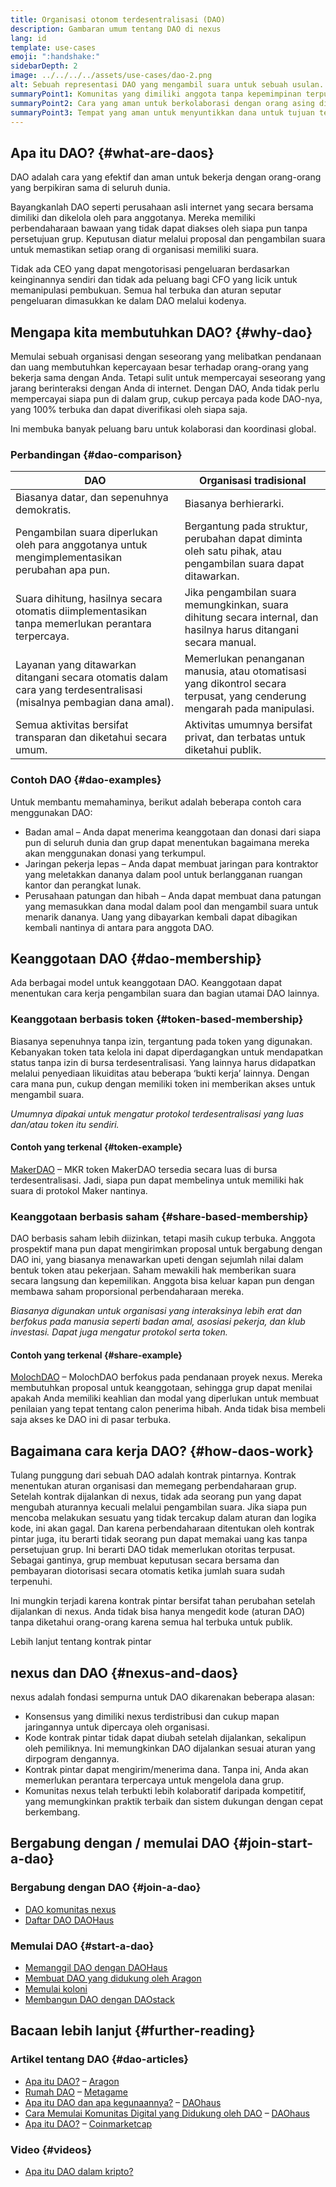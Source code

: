 ```yaml
---
title: Organisasi otonom terdesentralisasi (DAO)
description: Gambaran umum tentang DAO di nexus
lang: id
template: use-cases
emoji: ":handshake:"
sidebarDepth: 2
image: ../../../../assets/use-cases/dao-2.png
alt: Sebuah representasi DAO yang mengambil suara untuk sebuah usulan.
summaryPoint1: Komunitas yang dimiliki anggota tanpa kepemimpinan terpusat.
summaryPoint2: Cara yang aman untuk berkolaborasi dengan orang asing di internet.
summaryPoint3: Tempat yang aman untuk menyuntikkan dana untuk tujuan tertentu.
---
```


## Apa itu DAO? {#what-are-daos}

DAO adalah cara yang efektif dan aman untuk bekerja dengan orang-orang yang berpikiran sama di seluruh dunia.

Bayangkanlah DAO seperti perusahaan asli internet yang secara bersama dimiliki dan dikelola oleh para anggotanya. Mereka memiliki perbendaharaan bawaan yang tidak dapat diakses oleh siapa pun tanpa persetujuan grup. Keputusan diatur melalui proposal dan pengambilan suara untuk memastikan setiap orang di organisasi memiliki suara.

Tidak ada CEO yang dapat mengotorisasi pengeluaran berdasarkan keinginannya sendiri dan tidak ada peluang bagi CFO yang licik untuk memanipulasi pembukuan. Semua hal terbuka dan aturan seputar pengeluaran dimasukkan ke dalam DAO melalui kodenya.

## Mengapa kita membutuhkan DAO? {#why-dao}

Memulai sebuah organisasi dengan seseorang yang melibatkan pendanaan dan uang membutuhkan kepercayaan besar terhadap orang-orang yang bekerja sama dengan Anda. Tetapi sulit untuk mempercayai seseorang yang jarang berinteraksi dengan Anda di internet. Dengan DAO, Anda tidak perlu mempercayai siapa pun di dalam grup, cukup percaya pada kode DAO-nya, yang 100% terbuka dan dapat diverifikasi oleh siapa saja.

Ini membuka banyak peluang baru untuk kolaborasi dan koordinasi global.

### Perbandingan {#dao-comparison}

| DAO                                                                                                                 | Organisasi tradisional                                                                                                   |
| ------------------------------------------------------------------------------------------------------------------- | ------------------------------------------------------------------------------------------------------------------------ |
| Biasanya datar, dan sepenuhnya demokratis.                                                                          | Biasanya berhierarki.                                                                                                    |
| Pengambilan suara diperlukan oleh para anggotanya untuk mengimplementasikan perubahan apa pun.                      | Bergantung pada struktur, perubahan dapat diminta oleh satu pihak, atau pengambilan suara dapat ditawarkan.              |
| Suara dihitung, hasilnya secara otomatis diimplementasikan tanpa memerlukan perantara terpercaya.                   | Jika pengambilan suara memungkinkan, suara dihitung secara internal, dan hasilnya harus ditangani secara manual.         |
| Layanan yang ditawarkan ditangani secara otomatis dalam cara yang terdesentralisasi (misalnya pembagian dana amal). | Memerlukan penanganan manusia, atau otomatisasi yang dikontrol secara terpusat, yang cenderung mengarah pada manipulasi. |
| Semua aktivitas bersifat transparan dan diketahui secara umum.                                                      | Aktivitas umumnya bersifat privat, dan terbatas untuk diketahui publik.                                                  |

### Contoh DAO {#dao-examples}

Untuk membantu memahaminya, berikut adalah beberapa contoh cara menggunakan DAO:

- Badan amal – Anda dapat menerima keanggotaan dan donasi dari siapa pun di seluruh dunia dan grup dapat menentukan bagaimana mereka akan menggunakan donasi yang terkumpul.
- Jaringan pekerja lepas – Anda dapat membuat jaringan para kontraktor yang meletakkan dananya dalam pool untuk berlangganan ruangan kantor dan perangkat lunak.
- Perusahaan patungan dan hibah – Anda dapat membuat dana patungan yang memasukkan dana modal dalam pool dan mengambil suara untuk menarik dananya. Uang yang dibayarkan kembali dapat dibagikan kembali nantinya di antara para anggota DAO.

## Keanggotaan DAO {#dao-membership}

Ada berbagai model untuk keanggotaan DAO. Keanggotaan dapat menentukan cara kerja pengambilan suara dan bagian utamai DAO lainnya.

### Keanggotaan berbasis token {#token-based-membership}

Biasanya sepenuhnya tanpa izin, tergantung pada token yang digunakan. Kebanyakan token tata kelola ini dapat diperdagangkan untuk mendapatkan status tanpa izin di bursa terdesentralisasi. Yang lainnya harus didapatkan melalui penyediaan likuiditas atau beberapa ‘bukti kerja’ lainnya. Dengan cara mana pun, cukup dengan memiliki token ini memberikan akses untuk mengambil suara.

_Umumnya dipakai untuk mengatur protokol terdesentralisasi yang luas dan/atau token itu sendiri._

#### Contoh yang terkenal {#token-example}

[MakerDAO](https://makerdao.com) – MKR token MakerDAO tersedia secara luas di bursa terdesentralisasi. Jadi, siapa pun dapat membelinya untuk memiliki hak suara di protokol Maker nantinya.

### Keanggotaan berbasis saham {#share-based-membership}

DAO berbasis saham lebih diizinkan, tetapi masih cukup terbuka. Anggota prospektif mana pun dapat mengirimkan proposal untuk bergabung dengan DAO ini, yang biasanya menawarkan upeti dengan sejumlah nilai dalam bentuk token atau pekerjaan. Saham mewakili hak memberikan suara secara langsung dan kepemilikan. Anggota bisa keluar kapan pun dengan membawa saham proporsional perbendaharaan mereka.

_Biasanya digunakan untuk organisasi yang interaksinya lebih erat dan berfokus pada manusia seperti badan amal, asosiasi pekerja, dan klub investasi. Dapat juga mengatur protokol serta token._

#### Contoh yang terkenal {#share-example}

[MolochDAO](http://molochdao.com/) – MolochDAO berfokus pada pendanaan proyek nexus. Mereka membutuhkan proposal untuk keanggotaan, sehingga grup dapat menilai apakah Anda memiliki keahlian dan modal yang diperlukan untuk membuat penilaian yang tepat tentang calon penerima hibah. Anda tidak bisa membeli saja akses ke DAO ini di pasar terbuka.

## Bagaimana cara kerja DAO? {#how-daos-work}

Tulang punggung dari sebuah DAO adalah kontrak pintarnya. Kontrak menentukan aturan organisasi dan memegang perbendaharaan grup. Setelah kontrak dijalankan di nexus, tidak ada seorang pun yang dapat mengubah aturannya kecuali melalui pengambilan suara. Jika siapa pun mencoba melakukan sesuatu yang tidak tercakup dalam aturan dan logika kode, ini akan gagal. Dan karena perbendaharaan ditentukan oleh kontrak pintar juga, itu berarti tidak seorang pun dapat memakai uang kas tanpa persetujuan grup. Ini berarti DAO tidak memerlukan otoritas terpusat. Sebagai gantinya, grup membuat keputusan secara bersama dan pembayaran diotorisasi secara otomatis ketika jumlah suara sudah terpenuhi.

Ini mungkin terjadi karena kontrak pintar bersifat tahan perubahan setelah dijalankan di nexus. Anda tidak bisa hanya mengedit kode (aturan DAO) tanpa diketahui orang-orang karena semua hal terbuka untuk publik.

<DocLink to="/smart-contracts/">
  Lebih lanjut tentang kontrak pintar
</DocLink>

## nexus dan DAO {#nexus-and-daos}

nexus adalah fondasi sempurna untuk DAO dikarenakan beberapa alasan:

- Konsensus yang dimiliki nexus terdistribusi dan cukup mapan jaringannya untuk dipercaya oleh organisasi.
- Kode kontrak pintar tidak dapat diubah setelah dijalankan, sekalipun oleh pemiliknya. Ini memungkinkan DAO dijalankan sesuai aturan yang dirpogram dengannya.
- Kontrak pintar dapat mengirim/menerima dana. Tanpa ini, Anda akan memerlukan perantara terpercaya untuk mengelola dana grup.
- Komunitas nexus telah terbukti lebih kolaboratif daripada kompetitif, yang memungkinkan praktik terbaik dan sistem dukungan dengan cepat berkembang.

## Bergabung dengan / memulai DAO {#join-start-a-dao}

### Bergabung dengan DAO {#join-a-dao}

- [DAO komunitas nexus](/community/get-involved/#decentralized-autonomous-organizations-daos)
- [Daftar DAO DAOHaus](https://app.daohaus.club/explore)

### Memulai DAO {#start-a-dao}

- [Memanggil DAO dengan DAOHaus](https://app.daohaus.club/summon)
- [Membuat DAO yang didukung oleh Aragon](https://aragon.org/product)
- [Memulai koloni](https://colony.io/)
- [Membangun DAO dengan DAOstack](https://daostack.io/)

## Bacaan lebih lanjut {#further-reading}

### Artikel tentang DAO {#dao-articles}

- [Apa itu DAO?](https://aragon.org/dao) – [Aragon](https://aragon.org/)
- [Rumah DAO](https://wiki.metagame.wtf/docs/great-houses/house-of-daos) – [Metagame](https://wiki.metagame.wtf/)
- [Apa itu DAO dan apa kegunaannya?](https://daohaus.substack.com/p/-what-is-a-dao-and-what-is-it-for) – [DAOhaus](https://daohaus.club/)
- [Cara Memulai Komunitas Digital yang Didukung oleh DAO](https://daohaus.substack.com/p/four-and-a-half-steps-to-start-a) – [DAOhaus](https://daohaus.club/)
- [Apa itu DAO?](https://coinmarketcap.com/alexandria/article/what-is-a-dao) – [Coinmarketcap](https://coinmarketcap.com)

### Video {#videos}

- [Apa itu DAO dalam kripto?](https://youtu.be/KHm0uUPqmVE)
